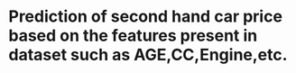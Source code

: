 # Prediction of second hand car price based on the features present in dataset such as AGE,CC,Engine,etc.
